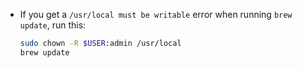 * If you get a `/usr/local must be writable` error when running `brew update`, run this:

    ```bash
    sudo chown -R $USER:admin /usr/local
    brew update
    ```
